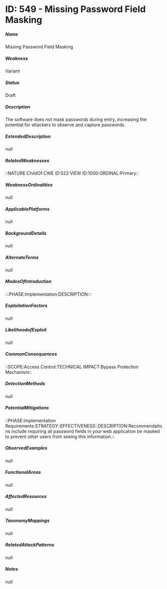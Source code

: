 # ID: 549 - Missing Password Field Masking
<h5>Name</h5>Missing Password Field Masking
<h5>Weakness</h5>Variant
<h5>Status</h5>Draft
<h5>Description</h5>The software does not mask passwords during entry, increasing the potential for attackers to observe and capture passwords.
<h5>ExtendedDescription</h5>null
<h5>RelatedWeaknesses</h5>::NATURE:ChildOf:CWE ID:522:VIEW ID:1000:ORDINAL:Primary::
<h5>WeaknessOrdinalities</h5>null
<h5>ApplicablePlatforms</h5>null
<h5>BackgroundDetails</h5>null
<h5>AlternateTerms</h5>null
<h5>ModesOfIntroduction</h5>:::PHASE:Implementation:DESCRIPTION:::
<h5>ExploitationFactors</h5>null
<h5>LikelihoodofExploit</h5>null
<h5>CommonConsequences</h5>::SCOPE:Access Control:TECHNICAL IMPACT:Bypass Protection Mechanism::
<h5>DetectionMethods</h5>null
<h5>PotentialMitigations</h5>::PHASE:Implementation Requirements:STRATEGY::EFFECTIVENESS::DESCRIPTION:Recommendations include requiring all password fields in your web application be masked to prevent other users from seeing this information.::
<h5>ObservedExamples</h5>null
<h5>FunctionalAreas</h5>null
<h5>AffectedResources</h5>null
<h5>TaxonomyMappings</h5>null
<h5>RelatedAttackPatterns</h5>null
<h5>Notes</h5>null

